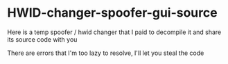 # HWID-changer-spoofer-gui-source
Here is a temp spoofer / hwid changer that I paid to decompile it and share its source code with you


There are errors that I'm too lazy to resolve, I'll let you steal the code
